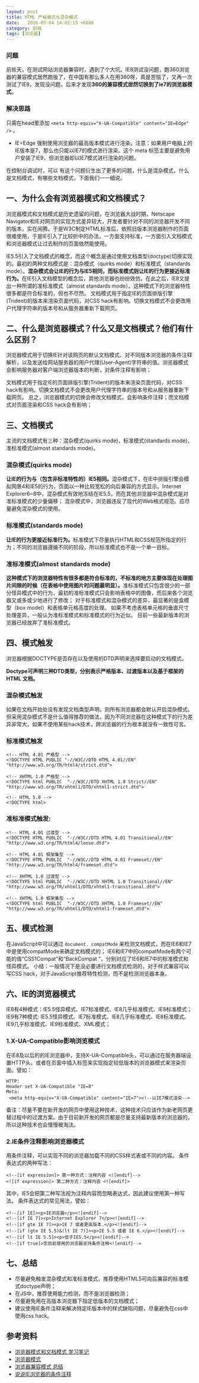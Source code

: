 ```yaml
---
layout: post
title: HTML 严格模式与混杂模式
date:   2016-05-04 14:02:15 +0800
category: 前端
tags: [浏览器]
---
```


### 问题

前些天，在测试网站浏览器兼容时，遇到了个大坑。IE8测试没问题，跑360浏览器的兼容模式居然跑版了，在中国有那么多人在用360呀，真是苦恼了，又再一次测试了IE8，发现没问题，后来才发现<b>360的兼容模式居然切换到了ie7的浏览器模式</b>。

### 解决思路

只需在head里添加 `<meta http-equiv="X-UA-Compatible" content="IE=Edge" />` 。 

* IE=Edge 强制使用浏览器的最高版本模式进行渲染。注意：如果用户电脑上的IE版本是7，那么也只能以IE7的模式进行渲染。这个 meta 标签主要是避免用户安装了IE9，但浏览器却以IE7模式进行渲染的问题。

在控制台调试时，可以
有这个问题衍生出了更多的问题，什么是混杂模式，什么是文档模式，有哪些文档模式，下面我们一一细说。

## 一、为什么会有浏览器模式和文档模式？

浏览器模式和文档模式是历史遗留的问题，在浏览器大战时期，Netscape Navigator和IE对网页的实现方式差异较大，开发者要针对不同的浏览器开发不同的版本，实在闹腾。于是W3C制定HTML标准后，依照旧版本浏览器制作的页面很难使用，于是IE引入了比较折中的办法，一方面支持标准，一方面引入文档模式和浏览器模式让过去制作的页面依然能使用。 

IE5.5引入了文档模式的概念，而这个概念是通过使用文档类型(doctype)切换实现的。最初的两种文档模式是：混杂模式（quirks mode）和标准模式（standards mode）。<b>混杂模式会让IE的行为与IE5相同，而标准模式则让IE的行为更接近标准行为。</b>在IE引入文档模型的概念后，其他浏览器也纷纷效仿。在此之后，IE8又提出一种所谓的准标准模式（almost standards mode）。这种模式下的浏览器特性很多都是符合标准的，但也不尽然。
文档模式用于指定IE的页面排版引擎(Trident)的版本来渲染页面代码，对CSS hack有影响。切换文档模式不会更改用户代理字符串的版本号和从服务器重新下载网页。 

## 二、什么是浏览器模式？什么又是文档模式？他们有什么区别？

浏览器模式用于切换IE针对该网页的默认文档模式、对不同版本浏览器的条件注释解析，以及发送给网站服务器的用户代理(User-Agent)字符串的值。浏览器模式会影响服务器对客户端浏览器版本的判断，对条件注释有影响； 

文档模式用于指定IE的页面排版引擎(Trident)的版本来渲染页面代码，对CSS hack有影响。切换文档模式不会更改用户代理字符串的版本号和从服务器重新下载网页。 
总之，浏览器模式的切换会修改文档模式，会影响条件注释；而文档模式对页面渲染和CSS hack会有影响；

## 三、文档模式

主流的文档模式有三种：混杂模式(quirks mode)，标准模式(standards mode)，准标准模式(almost standards mode)。

### 混杂模式(quirks mode)

<b>让IE的行为与（包含非标准特性的）IE5相同。</b>混杂模式下，在IE中排版引擎会模拟网景4和IE5的行为，页面以一种比较宽松的向后兼容的方式显示。Internet Explorer6~8中，混杂模式有效地冻结在IE5.5，而在其他浏览器中混杂模式是对准标准模式的少量偏移； 
混杂模式中，浏览器违反了现代的Web格式规范。应尽量避免混杂模式的使用。

### 标准模式(standards mode)
<b>让IE的行为更接近标准行为。</b>标准模式下尽量执行HTML和CSS规范所指定的行为；不同的浏览器遵循不同的阶段，所以标准模式也不是一个单一目标。

### 准标准模式(almost standards mode) 

<b>这种模式下的浏览器特性有很多都是符合标准的，不标准的地方主要体现在处理图片间隙的时候（在表格中使用图片时问题最明显）。</b>准标准模式只包含很少的一部分怪异模式中的行为，最初的准标准模式只会影响表格中的图像，而后来各个浏览器又或多或少地进行了修改； 
对于标准模式和混杂模式的差异，最显著的是盒模型（box model）和表格单元格高度的处理。 
如果不考虑表格单元格的垂直尺寸处理差异，一般认为准标准模式和标准模式的行为近似。 
目前一些最新版本的浏览器已经放弃了准标准模式。


## 四、模式触发

浏览器根据DOCTYPE是否存在以及使用的DTD声明来选择要启动的文档模式。

<b>Doctype可声明三种DTD类型，分别表示严格版本、过渡版本以及基于框架的 HTML 文档。</b>

### 混杂模式触发
如果在文档开始处没有发现文档类型声明，则所有浏览器都会默认开启混杂模式。但采用混杂模式不是什么值得推荐的做法，因为不同浏览器在这种模式下的行为差异非常大，如果不使用某些hack技术，跨浏览器的行为根本就没有一致性可言。

### 标准模式触发

```
<!-- HTML 4.01 严格型 -->
<!DOCTYPE HTML PUBLIC "-//W3C//DTD HTML 4.01//EN"  "http://www.w3.org/TR/html4/strict.dtd"> 

<!-- XHTML 1.0 严格型 -->
<!DOCTYPE html PUBLIC  "-//W3C//DTD XHTML 1.0 Strict//EN"  "http://www.w3.org/TR/xhtml1/DTD/xhtml1-strict.dtd">

<!-- HTML 5.0 -->
<!DOCTYPE html>
```

### 准标准模式触发:

```
<!-- HTML 4.01 过渡型 -->
<!DOCTYPE HTML PUBLIC  "-//W3C//DTD HTML 4.01 Transitional//EN"  "http://www.w3.org/TR/html4/loose.dtd"> 

<!-- HTML 4.01 框架集型 -->
<!DOCTYPE HTML PUBLIC  "-//W3C//DTD HTML 4.01 Frameset//EN"  "http://www.w3.org/TR/html4/frameset.dtd"> 

<!-- XHTML 1.0 过渡型 -->
<!DOCTYPE html PUBLIC  "-//W3C//DTD XHTML 1.0 Transitional//EN"  "http://www.w3.org/TR/xhtml1/DTD/xhtml1-transitional.dtd"> 

<!-- XHTML 1.0 框架集型 -->
<!DOCTYPE html PUBLIC  "-//W3C//DTD XHTML 1.0 Frameset//EN"  "http://www.w3.org/TR/xhtml1/DTD/xhtml1-frameset.dtd">
```

## 五、模式检测
在JavaScript中可以通过 `document. compatMode` 来检测文档模式，而在IE6和IE7中是使用compatMode来确定文档模式的； 
IE6和IE7中的compatMode有两个可能的值“CSS1Compat”和“BackCompat ”，分别对应了IE6和IE7中的标准模式和怪异模式。 
小结：一般情况下是没必要进行文档模式检测的，对于样式兼容可以写CSS hack，对于JavaScript推荐特性检测，而不是检测浏览器本身。

## 六、IE的浏览器模式
IE8有4种模式：IE5.5怪异模式、IE7标准模式、IE8几乎标准模式、IE8标准模式； 
IE9有7种模式: IE5.5怪异模式、IE7标准模式、IE8几乎标准模式、IE8标准模式、IE9几乎标准模式、IE9标准模式、XML模式；

### 1.X-UA-Compatible影响浏览模式
在IE8及以后的的IE浏览器中，支持X-UA-Compatible头，可以通过在服务器端设置HTTP头，或者在页面中插入标签来实现指定较低版本的浏览器模式来渲染页面。譬如：

```
HTTP:  
Header set X-UA-Compatible "IE=8"  
Meta:  
 <meta http-equiv="X-UA-Compatible" content="IE=7"><!--以IE7模式渲染-->
```
备注：尽量不要在新开发的网页中使用这种技术，这种技术只应该作为新老网页更替过程中的过渡方案。由于目前新开发的网页都是尽量支持最新版本的浏览器的，所以这种技术也会慢慢被淘汰。

### 2.IE条件注释影响浏览器模式
用条件注释，可以实现不同的浏览器加载不同的CSS样式表或不同的内容。 
条件表达式的两种写法：

```
<!--[if expression]> 第一种方式：注释内容 <![endif]-->
<![if expression]> 第二种方式：注释内容 <![endif]>
```

其中，IE5会把第二种写法视为注释内容而忽略表达式，因此建议使用第一种写法。 
条件表达式的常见用法，譬如：

```
<!--[if IE]><p>IE浏览器</p><![endif]-->
<!--[if IE 7]><p>Internet Explorer 7</p><![endif]-->
<!--[if gte IE 7]><p>IE 7 或者更高版本.</p><![endif]-->
<!--[if (gte IE 5.5)&(lt IE 7)]><p>IE 5.5 或者 IE 6.</p><![endif]-->
<!--[if lt IE 5.5]><p>低于IE5.5</p><![endif]-->
<!--[if true]>您目前使用的浏览器支持条件注释<![endif]-->
```

## 七、总结
* 尽量避免触发混杂模式和准标准模式，推荐使用HTML5可向后兼容的标准模式doctype声明<!DOCTYPE html>；
* 在JS中，推荐使用能力检测，而不是浏览器检测；
* 尽量避免用在高版本浏览器下指定低版本的文档模式；
* 建议使用IE条件注释来解决特定IE版本中的样式缺陷问题，尽量避免在css中使用css hack。

## 参考资料

* [浏览器模式和文档模式 学习笔记](http://www.dengzhr.com/frontend/html/225)
* [浏览器模式](https://github.com/hoosin/lite/blob/master/knowledge/part1/%E6%B5%8F%E8%A7%88%E5%99%A8%E6%A8%A1%E5%BC%8F/readme.md)
* [浏览器兼容模式 总结](http://blog.csdn.net/sunlovefly2012/article/details/20927237 )
* [说说IE浏览器的条件注释](http://www.benben.cc/blog/?p=115)
